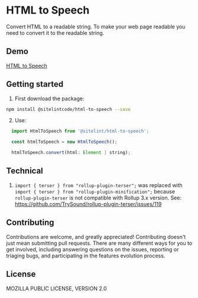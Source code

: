 # HTML to Speech

Convert HTML to a readable string. To make your web page readable you need to convert it to the readable string.

## Demo

[HTML to Speech](https://www.sitelint.com/lab/html-to-speech/)

## Getting started

1. First download the package:

```bash
npm install @sitelintcode/html-to-speech --save
```

2. Use:

```javascript
  import HtmlToSpeech from '@sitelint/html-to-speech';

  const htmlToSpeech = new HtmlToSpeech();

  htmlToSpeech.convert(html: Element | string);
```

## Technical

1. `import { terser } from "rollup-plugin-terser";` was replaced with  `import { terser } from "rollup-plugin-minification";` because `rollup-plugin-terser` is not compatible with Rollup 3.x version. See: https://github.com/TrySound/rollup-plugin-terser/issues/119

## Contributing

Contributions are welcome, and greatly appreciated! Contributing doesn't just mean submitting pull requests. There are many different ways for you to get involved, including answering questions on the issues, reporting or triaging bugs, and participating in the features evolution process.

## License

MOZILLA PUBLIC LICENSE, VERSION 2.0

